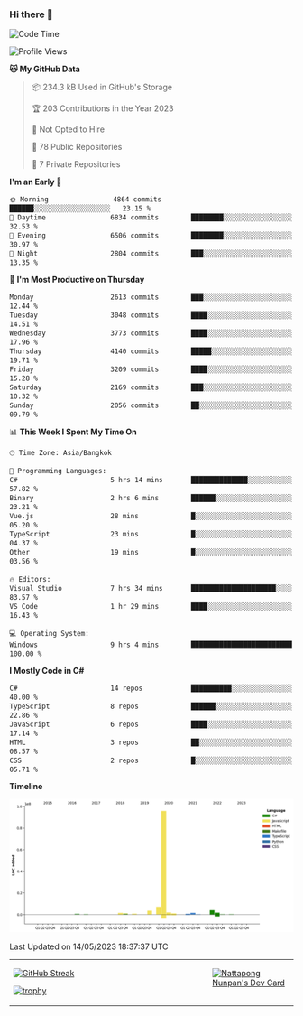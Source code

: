 ### Hi there 👋

<!--START_SECTION:waka-->
![Code Time](http://img.shields.io/badge/Code%20Time-565%20hrs%2029%20mins-blue)

![Profile Views](http://img.shields.io/badge/Profile%20Views-0-blue)

**🐱 My GitHub Data** 

> 📦 234.3 kB Used in GitHub's Storage 
 > 
> 🏆 203 Contributions in the Year 2023
 > 
> 🚫 Not Opted to Hire
 > 
> 📜 78 Public Repositories 
 > 
> 🔑 7 Private Repositories 
 > 
**I'm an Early 🐤** 

```text
🌞 Morning                4864 commits        ██████░░░░░░░░░░░░░░░░░░░   23.15 % 
🌆 Daytime                6834 commits        ████████░░░░░░░░░░░░░░░░░   32.53 % 
🌃 Evening                6506 commits        ████████░░░░░░░░░░░░░░░░░   30.97 % 
🌙 Night                  2804 commits        ███░░░░░░░░░░░░░░░░░░░░░░   13.35 % 
```
📅 **I'm Most Productive on Thursday** 

```text
Monday                   2613 commits        ███░░░░░░░░░░░░░░░░░░░░░░   12.44 % 
Tuesday                  3048 commits        ████░░░░░░░░░░░░░░░░░░░░░   14.51 % 
Wednesday                3773 commits        ████░░░░░░░░░░░░░░░░░░░░░   17.96 % 
Thursday                 4140 commits        █████░░░░░░░░░░░░░░░░░░░░   19.71 % 
Friday                   3209 commits        ████░░░░░░░░░░░░░░░░░░░░░   15.28 % 
Saturday                 2169 commits        ███░░░░░░░░░░░░░░░░░░░░░░   10.32 % 
Sunday                   2056 commits        ██░░░░░░░░░░░░░░░░░░░░░░░   09.79 % 
```


📊 **This Week I Spent My Time On** 

```text
🕑︎ Time Zone: Asia/Bangkok

💬 Programming Languages: 
C#                       5 hrs 14 mins       ██████████████░░░░░░░░░░░   57.82 % 
Binary                   2 hrs 6 mins        ██████░░░░░░░░░░░░░░░░░░░   23.21 % 
Vue.js                   28 mins             █░░░░░░░░░░░░░░░░░░░░░░░░   05.20 % 
TypeScript               23 mins             █░░░░░░░░░░░░░░░░░░░░░░░░   04.37 % 
Other                    19 mins             █░░░░░░░░░░░░░░░░░░░░░░░░   03.56 % 

🔥 Editors: 
Visual Studio            7 hrs 34 mins       █████████████████████░░░░   83.57 % 
VS Code                  1 hr 29 mins        ████░░░░░░░░░░░░░░░░░░░░░   16.43 % 

💻 Operating System: 
Windows                  9 hrs 4 mins        █████████████████████████   100.00 % 
```

**I Mostly Code in C#** 

```text
C#                       14 repos            ██████████░░░░░░░░░░░░░░░   40.00 % 
TypeScript               8 repos             ██████░░░░░░░░░░░░░░░░░░░   22.86 % 
JavaScript               6 repos             ████░░░░░░░░░░░░░░░░░░░░░   17.14 % 
HTML                     3 repos             ██░░░░░░░░░░░░░░░░░░░░░░░   08.57 % 
CSS                      2 repos             █░░░░░░░░░░░░░░░░░░░░░░░░   05.71 % 
```



**Timeline**

![Lines of Code chart](https://raw.githubusercontent.com/aixasz/aixasz/main/assets/bar_graph.png)


 Last Updated on 14/05/2023 18:37:37 UTC
<!--END_SECTION:waka-->

<table>
<tr>
<td width="70%" valign="top">
 
 [![GitHub Streak](http://github-readme-streak-stats.herokuapp.com?user=aixasz&theme=github-dark&hide_border=true&date_format=%5BY%20%5DM%20j)](https://git.io/streak-stats)

 [![trophy](https://github-profile-trophy.vercel.app/?username=aixasz&theme=onedark)](https://github.com/ryo-ma/github-profile-trophy)
 </td>
<td width="30%" valign="top">
 
<a href="https://app.daily.dev/aixasz"><img src="https://api.daily.dev/devcards/403207936e6547c9a85ea449e9f3abe8.png?r=re8" alt="Nattapong Nunpan's Dev Card"/></a>

 </td>
</tr>
</table>
 
